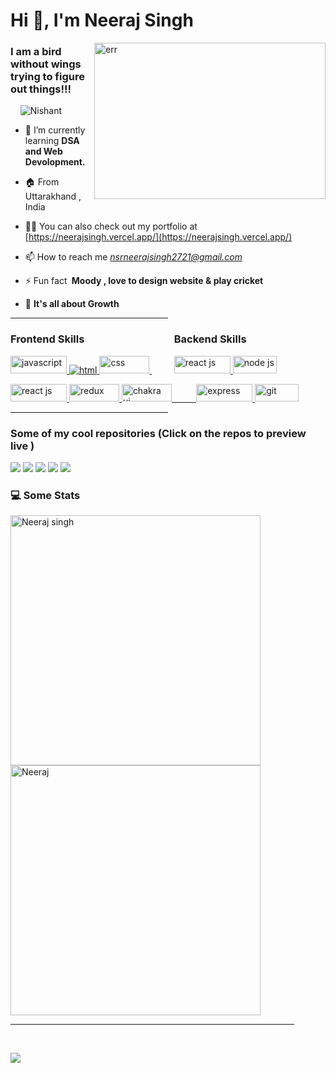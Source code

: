 <h1 align="left">Hi 👋, I'm Neeraj Singh</h1>
<img align="right" width="370px" src="https://www.aalpha.net/wp-content/uploads/2020/12/full-stack-development.gif" 
alt="err" height="250px" />

<h3 align="left">I am a bird without wings trying to figure out things!!!</h3>

<p align="left"> &nbsp;&nbsp;&nbsp; <img src="https://komarev.com/ghpvc/?username=neerajsinghraikwal&label=Profile%20views&color=0e75b6&style=flat" alt="Nishant" /> 
&nbsp;</p>

- 🌱 I’m currently learning **DSA and Web Devolopment.**

- 🏠 From Uttarakhand , India

- 👨‍💻 You can also check out my portfolio at [https://neerajsingh.vercel.app/](https://neerajsingh.vercel.app/)

- 📫 How to reach me *nsrneerajsingh2721@gmail.com*

- ⚡ Fun fact **&nbsp;Moody , love to design website & play cricket**

- 💯  **It's all about Growth**

<hr width="50%"/>

<h3 width="100px" align="left">Frontend Skills &nbsp;&nbsp;&nbsp;&nbsp;&nbsp;&nbsp;&nbsp;&nbsp;&nbsp;&nbsp;&nbsp;&nbsp;&nbsp;&nbsp;&nbsp;&nbsp;&nbsp;&nbsp;&nbsp;&nbsp;&nbsp;&nbsp;&nbsp;&nbsp;&nbsp;&nbsp;&nbsp;&nbsp;&nbsp;&nbsp;&nbsp;&nbsp;&nbsp;&nbsp;&nbsp; Backend Skills</h3>
<p width="100px" align="left">
<a href="https://developer.mozilla.org/en-US/docs/Web/JavaScript" target="_blank"> 
<img width="90px" height="28px"  src="https://img.shields.io/badge/Javascript-F7DF1E?style=for-the-badge&logo=javaScript&logoColor=black" alt="javascript" /> 
</a> 
<a href="https://www.w3.org/html/" target="_blank"> <img src="https://img.shields.io/badge/HTML-E34F26?style=for-the-badge&logo=html5&logoColor=white" alt="html" /> 
</a>
<a href="https://www.w3schools.com/css/" target="_blank"> <img width="80px" height="28px"  src="https://img.shields.io/badge/CSS-1572B6?style=for-the-badge&logo=css3&logoColor=white" alt="css" /> </a>
&nbsp;&nbsp;&nbsp;&nbsp;&nbsp;&nbsp;&nbsp;&nbsp;
<a href="https://www.mongodb.com/docs/" target="_blank"> <img width="90px" height="28px" alt="react js" src="https://img.shields.io/badge/Mongo db-%23563D7C.svg?style=for-the-badge&logo=mongodb&logoColor=white"/> </a>
<a href="https://nodejs.org/en/docs/" target="_blank"> 
<img width="70px" height="28px"  src="https://img.shields.io/badge/Node js-F7DF1E?style=for-the-badge&logo=node.js&logoColor=black" alt="node js" /> 
</a> 

</p> 

<p align="left">
<a href="https://reactjs.org/" target="_blank"> <img width="90px" height="28px" alt="react js" src="https://img.shields.io/badge/reactjs-%23563D7C.svg?style=for-the-badge&logo=react&logoColor=white"/> </a>
<a href="https://redux.js.org/" target="_blank"> <img width="80px" height="28px" src="https://img.shields.io/badge/Redux-1572B6?style=for-the-badge&logo=redux&logoColor=white" alt="redux"/> </a>
<a href="https://chakra-ui.com/" target="_blank"> <img width="80px" height="28px"src="https://img.shields.io/badge/Chakra UI-E34F26?style=for-the-badge&logo=chakra ui&logoColor=white" alt="chakra ui" /> 
&nbsp;&nbsp;&nbsp;&nbsp;&nbsp;&nbsp;&nbsp;&nbsp;
<a href="https://www.geeksforgeeks.org/express-js/" target="_blank"> <img width="90px" height="28px" src="https://img.shields.io/badge/Express Js-E34F26?style=for-the-badge&logo=express&logoColor=white" alt="express" /> 
</a>
<a href="https://git-scm.com/" target="_blank"> <img width="70px" height="28px" src="https://img.shields.io/badge/Git-F05032?style=for-the-badge&logo=git&logoColor=white" alt="git" /> </a>
</p>
  
  <hr width="50%"/>
<!-- Most Popular Repository -->
<div style="display-flex" align="left">
  <h3>Some of my cool repositories (Click on the repos to preview live )</h3>
 <a href="https://github.com/neerajsinghraikwal/Glamour"><img src="https://github-readme-stats.vercel.app/api/pin/?username=neerajsinghraikwal&repo=Glamour&theme=dark&langs_count=5" /></a>
 <a href="https://github.com/neerajsinghraikwal/awesome-volleyball-5374"> <img src="https://github-readme-stats.vercel.app/api/pin/?username=neerajsinghraikwal&repo=awesome-volleyball-5374&theme=dark&langs_count=5" /></a>
<a href="https://github.com/neerajsinghraikwal/Meanbuy-Clone"> <img src="https://github-readme-stats.vercel.app/api/pin/?username=neerajsinghraikwal&repo=Meanbuy-Clone&theme=dark&langs_count=5" /></a>  
 <a href="[https://nnishks.github.io/](https://github.com/neerajsinghraikwal/ZoomCar-Clone)"> <img src="https://github-readme-stats.vercel.app/api/pin/?username=neerajsinghraikwal&repo=ZoomCar-Clone&theme=dark&langs_count=5" /></a>
   <a href="https://github.com/neerajsinghraikwal/neerajsinghraikwal.github.io"> <img src="https://github-readme-stats.vercel.app/api/pin/?username=neerajsinghraikwal&repo=neerajsinghraikwal.github.io&theme=dark&langs_count=5" /></a>
     
  <h3>💻 Some Stats</h3>
  <img width="400px"  src="https://github-readme-streak-stats.herokuapp.com?user=neerajsinghraikwal&theme=dark" alt="Neeraj singh" />
 <img width="400px" src="https://github-readme-stats.vercel.app/api?username=neerajsinghraikwal&show_icons=true&locale=en&theme=dark" alt="Neeraj" />
</div>
                                                                                                                                        
  <hr width="90%"/>  
   <br/>
<!--    <a href="https://github.com/nnishks/github-readme-activity-graph"><img alt="Neeraj singh activity graph" src="https://activity-graph.herokuapp.com/graph?username=neerajsinghraikwal&theme=react-dark&hide_border=true" /></a>
                  -->


![](https://hit.yhype.me/github/profile?user_id=51595564)



